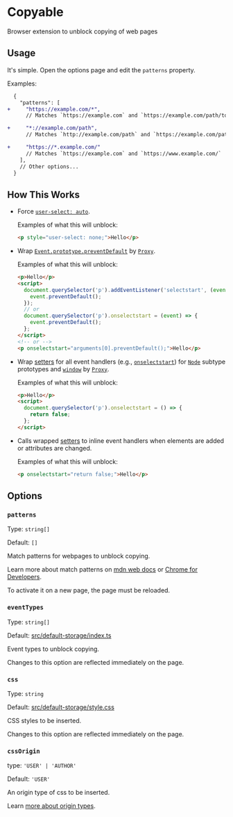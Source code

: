 # Copyable

Browser extension to unblock copying of web pages

## Usage

It's simple. Open the options page and edit the `patterns` property.

Examples:

```diff
  {
    "patterns": [
+     "https://example.com/*",
      // Matches `https://example.com` and `https://example.com/path/to/file`

+     "*://example.com/path",
      // Matches `http://example.com/path` and `https://example.com/path`

+     "https://*.example.com/"
      // Matches `https://example.com` and `https://www.example.com/`
    ],
    // Other options...
  }
```

## How This Works

- Force [`user-select: auto`](https://developer.mozilla.org/docs/Web/CSS/user-select).

  Examples of what this will unblock:

  ```html
  <p style="user-select: none;">Hello</p>
  ```

- Wrap [`Event.prototype.preventDefault`](https://developer.mozilla.org/docs/Web/API/Event/preventDefault) by [`Proxy`](https://developer.mozilla.org/docs/Web/JavaScript/Reference/Global_Objects/Proxy).

  Examples of what this will unblock:

  ```html
  <p>Hello</p>
  <script>
    document.querySelector('p').addEventListener('selectstart', (event) => {
      event.preventDefault();
    });
    // or
    document.querySelector('p').onselectstart = (event) => {
      event.preventDefault();
    };
  </script>
  <!-- or -->
  <p onselectstart="arguments[0].preventDefault();">Hello</p>
  ```

- Wrap [setters](https://developer.mozilla.org/docs/Web/JavaScript/Reference/Functions/set) for all event handlers (e.g., [`onselectstart`](https://developer.mozilla.org/docs/Web/API/Node/selectstart_event)) for [`Node`](https://developer.mozilla.org/docs/Web/API/Node) subtype prototypes and [`window`](https://developer.mozilla.org/docs/Web/API/Window/window) by [`Proxy`](https://developer.mozilla.org/docs/Web/JavaScript/Reference/Global_Objects/Proxy).

  Examples of what this will unblock:

  ```html
  <p>Hello</p>
  <script>
    document.querySelector('p').onselectstart = () => {
      return false;
    };
  </script>
  ```

- Calls wrapped [setters](https://developer.mozilla.org/docs/Web/JavaScript/Reference/Functions/set) to inline event handlers when elements are added or attributes are changed.

  Examples of what this will unblock:

  ```html
  <p onselectstart="return false;">Hello</p>
  ```

## Options

### `patterns`

Type: `string[]`

Default: `[]`

Match patterns for webpages to unblock copying.

Learn more about match patterns on [mdn web docs](https://developer.mozilla.org/docs/Mozilla/Add-ons/WebExtensions/Match_patterns) or [Chrome for Developers](https://developer.chrome.com/docs/extensions/develop/concepts/match-patterns).

To activate it on a new page, the page must be reloaded.

### `eventTypes`

Type: `string[]`

Default: [src/default-storage/index.ts](src/default-storage/index.ts)

Event types to unblock copying.

Changes to this option are reflected immediately on the page.

### `css`

Type: `string`

Default: [src/default-storage/style.css](src/default-storage/style.css)

CSS styles to be inserted.

Changes to this option are reflected immediately on the page.

### `cssOrigin`

type: `'USER' | 'AUTHOR'`

Default: `'USER'`

An origin type of css to be inserted.

Learn [more about origin types](https://developer.mozilla.org/docs/Web/CSS/Cascade#origin_types).
